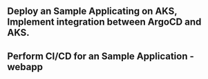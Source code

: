 ## Deploy an Sample Applicating on AKS, Implement integration between ArgoCD and AKS.
## Perform CI/CD for an Sample Application - webapp

